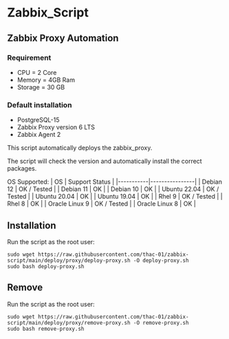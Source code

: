 # Zabbix_Script



## Zabbix Proxy Automation

### Requirement
* CPU = 2 Core
* Memory = 4GB Ram
* Storage = 30 GB

### Default installation
* PostgreSQL-15
* Zabbix Proxy version 6 LTS
* Zabbix Agent 2

This script automatically deploys the zabbix_proxy.

The script will check the version and automatically install the correct packages.

OS Supported:
| OS        | Support Status |
|-----------|----------------|
| Debian 12 | OK / Tested    |
| Debian 11 | OK             |
| Debian 10 | OK             |
| Ubuntu 22.04 |  OK / Tested |
| Ubuntu 20.04 |  OK   |
| Ubuntu 19.04 |  OK   |
| Rhel 9 |  OK / Tested |
| Rhel 8 |  OK  |
| Oracle Linux 9 |  OK / Tested  |
| Oracle Linux 8 |  OK  |


## Installation

Run the script as the root user:

```
sudo wget https://raw.githubusercontent.com/thac-01/zabbix-script/main/deploy/proxy/deploy-proxy.sh -O deploy-proxy.sh
sudo bash deploy-proxy.sh
```

## Remove

Run the script as the root user:

```
sudo wget https://raw.githubusercontent.com/thac-01/zabbix-script/main/deploy/proxy/remove-proxy.sh -O remove-proxy.sh
sudo bash remove-proxy.sh
```
